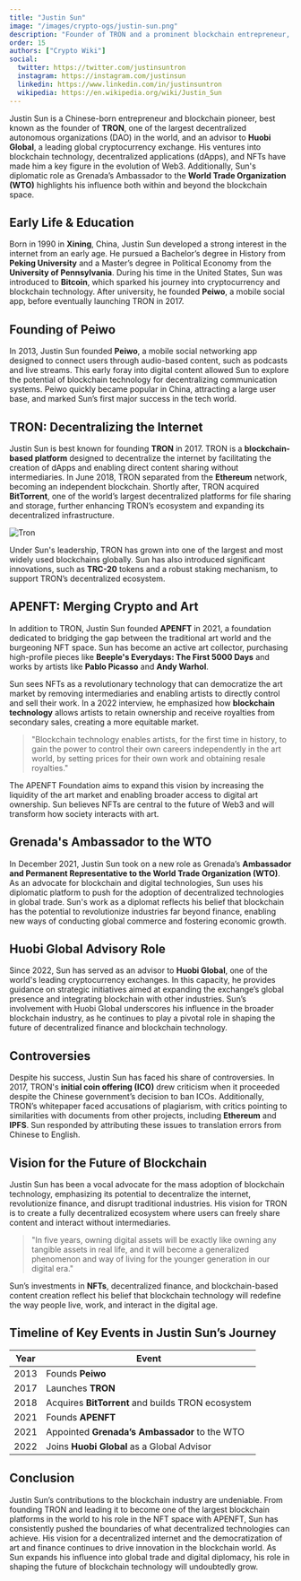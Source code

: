 ```yaml
---
title: "Justin Sun"
image: "/images/crypto-ogs/justin-sun.png"
description: "Founder of TRON and a prominent blockchain entrepreneur, has made significant strides in the world of decentralized technologies and art."
order: 15
authors: ["Crypto Wiki"]
social:
  twitter: https://twitter.com/justinsuntron
  instagram: https://instagram.com/justinsun
  linkedin: https://www.linkedin.com/in/justinsuntron
  wikipedia: https://en.wikipedia.org/wiki/Justin_Sun
---
```


Justin Sun is a Chinese-born entrepreneur and blockchain pioneer, best known as the founder of **TRON**, one of the largest decentralized autonomous organizations (DAO) in the world, and an advisor to **Huobi Global**, a leading global cryptocurrency exchange. His ventures into blockchain technology, decentralized applications (dApps), and NFTs have made him a key figure in the evolution of Web3. Additionally, Sun's diplomatic role as Grenada’s Ambassador to the **World Trade Organization (WTO)** highlights his influence both within and beyond the blockchain space.

## Early Life & Education

Born in 1990 in **Xining**, China, Justin Sun developed a strong interest in the internet from an early age. He pursued a Bachelor’s degree in History from **Peking University** and a Master’s degree in Political Economy from the **University of Pennsylvania**. During his time in the United States, Sun was introduced to **Bitcoin**, which sparked his journey into cryptocurrency and blockchain technology. After university, he founded **Peiwo**, a mobile social app, before eventually launching TRON in 2017.

## Founding of Peiwo

In 2013, Justin Sun founded **Peiwo**, a mobile social networking app designed to connect users through audio-based content, such as podcasts and live streams. This early foray into digital content allowed Sun to explore the potential of blockchain technology for decentralizing communication systems. Peiwo quickly became popular in China, attracting a large user base, and marked Sun’s first major success in the tech world.

## TRON: Decentralizing the Internet

Justin Sun is best known for founding **TRON** in 2017. TRON is a **blockchain-based platform** designed to decentralize the internet by facilitating the creation of dApps and enabling direct content sharing without intermediaries. In June 2018, TRON separated from the **Ethereum** network, becoming an independent blockchain. Shortly after, TRON acquired **BitTorrent**, one of the world’s largest decentralized platforms for file sharing and storage, further enhancing TRON’s ecosystem and expanding its decentralized infrastructure.

![Tron](/images/posts/tron.png)

Under Sun's leadership, TRON has grown into one of the largest and most widely used blockchains globally. Sun has also introduced significant innovations, such as **TRC-20** tokens and a robust staking mechanism, to support TRON’s decentralized ecosystem.

## APENFT: Merging Crypto and Art

In addition to TRON, Justin Sun founded **APENFT** in 2021, a foundation dedicated to bridging the gap between the traditional art world and the burgeoning NFT space. Sun has become an active art collector, purchasing high-profile pieces like **Beeple's Everydays: The First 5000 Days** and works by artists like **Pablo Picasso** and **Andy Warhol**.

Sun sees NFTs as a revolutionary technology that can democratize the art market by removing intermediaries and enabling artists to directly control and sell their work. In a 2022 interview, he emphasized how **blockchain technology** allows artists to retain ownership and receive royalties from secondary sales, creating a more equitable market.

> "Blockchain technology enables artists, for the first time in history, to gain the power to control their own careers independently in the art world, by setting prices for their own work and obtaining resale royalties."

The APENFT Foundation aims to expand this vision by increasing the liquidity of the art market and enabling broader access to digital art ownership. Sun believes NFTs are central to the future of Web3 and will transform how society interacts with art.

## Grenada's Ambassador to the WTO

In December 2021, Justin Sun took on a new role as Grenada’s **Ambassador and Permanent Representative to the World Trade Organization (WTO)**. As an advocate for blockchain and digital technologies, Sun uses his diplomatic platform to push for the adoption of decentralized technologies in global trade. Sun's work as a diplomat reflects his belief that blockchain has the potential to revolutionize industries far beyond finance, enabling new ways of conducting global commerce and fostering economic growth.

## Huobi Global Advisory Role

Since 2022, Sun has served as an advisor to **Huobi Global**, one of the world's leading cryptocurrency exchanges. In this capacity, he provides guidance on strategic initiatives aimed at expanding the exchange’s global presence and integrating blockchain with other industries. Sun’s involvement with Huobi Global underscores his influence in the broader blockchain industry, as he continues to play a pivotal role in shaping the future of decentralized finance and blockchain technology.

## Controversies

Despite his success, Justin Sun has faced his share of controversies. In 2017, TRON's **initial coin offering (ICO)** drew criticism when it proceeded despite the Chinese government’s decision to ban ICOs. Additionally, TRON’s whitepaper faced accusations of plagiarism, with critics pointing to similarities with documents from other projects, including **Ethereum** and **IPFS**. Sun responded by attributing these issues to translation errors from Chinese to English.

## Vision for the Future of Blockchain

Justin Sun has been a vocal advocate for the mass adoption of blockchain technology, emphasizing its potential to decentralize the internet, revolutionize finance, and disrupt traditional industries. His vision for TRON is to create a fully decentralized ecosystem where users can freely share content and interact without intermediaries.

> "In five years, owning digital assets will be exactly like owning any tangible assets in real life, and it will become a generalized phenomenon and way of living for the younger generation in our digital era."

Sun’s investments in **NFTs**, decentralized finance, and blockchain-based content creation reflect his belief that blockchain technology will redefine the way people live, work, and interact in the digital age.

## Timeline of Key Events in Justin Sun’s Journey

| **Year** | **Event**                                         |
| -------- | ------------------------------------------------- |
| 2013     | Founds **Peiwo**                                  |
| 2017     | Launches **TRON**                                 |
| 2018     | Acquires **BitTorrent** and builds TRON ecosystem |
| 2021     | Founds **APENFT**                                 |
| 2021     | Appointed **Grenada’s Ambassador** to the WTO     |
| 2022     | Joins **Huobi Global** as a Global Advisor        |

## Conclusion

Justin Sun’s contributions to the blockchain industry are undeniable. From founding TRON and leading it to become one of the largest blockchain platforms in the world to his role in the NFT space with APENFT, Sun has consistently pushed the boundaries of what decentralized technologies can achieve. His vision for a decentralized internet and the democratization of art and finance continues to drive innovation in the blockchain world. As Sun expands his influence into global trade and digital diplomacy, his role in shaping the future of blockchain technology will undoubtedly grow.
